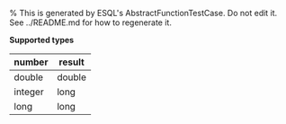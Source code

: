 % This is generated by ESQL's AbstractFunctionTestCase. Do not edit it. See ../README.md for how to regenerate it.

**Supported types**

| number | result |
| --- | --- |
| double | double |
| integer | long |
| long | long |

